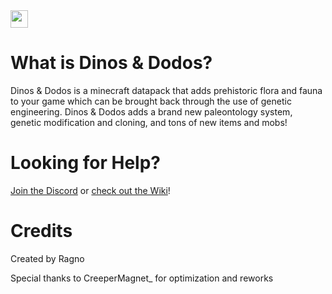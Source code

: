 <a href="https://www.smithed.dev"/>
  <img src="https://www.smithed.dev/files/badge.png" height="28px"/>
</a>

# What is Dinos & Dodos?

Dinos & Dodos is a minecraft datapack that adds prehistoric flora and fauna to your game which can be brought back through the use of genetic engineering.
Dinos & Dodos adds a brand new paleontology system, genetic modification and cloning, and tons of new items and mobs!

# Looking for Help?

[Join the Discord](https://discord.gg/qawUwZK) or [check out the Wiki](https://github.com/RagtimeGal/DnD/wiki)!

# Credits

Created by Ragno

Special thanks to CreeperMagnet_ for optimization and reworks